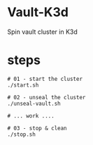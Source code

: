 # Vault-K3d

Spin vault cluster in K3d

# steps

```
# 01 - start the cluster
./start.sh

# 02 - unseal the cluster
./unseal-vault.sh

# ... work ....

# 03 - stop & clean
./stop.sh

```
